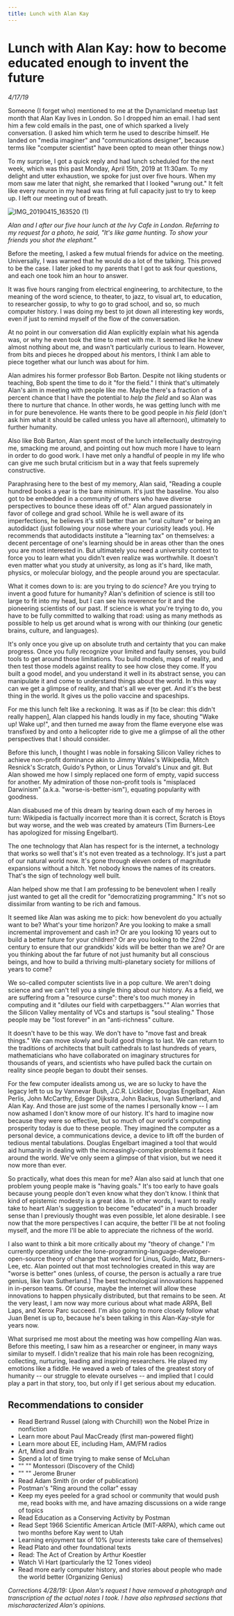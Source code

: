 ```yaml
---
title: Lunch with Alan Kay
---
```


# Lunch with Alan Kay: how to become educated enough to invent the future

_4/17/19_

Someone (I forget who) mentioned to me at the Dynamicland meetup last month that Alan Kay lives in London. So I dropped him an email. I had sent him a few cold emails in the past, one of which sparked a lively conversation. (I asked him which term he used to describe himself. He landed on "media imaginer" and "communications designer", because terms like "computer scientist" have been opted to mean other things now.)

To my surprise, I got a quick reply and had lunch scheduled for the next week, which was this past Monday, April 15th, 2019 at 11:30am. To my delight and utter exhaustion, we spoke for just over five hours. When my mom saw me later that night, she remarked that I looked "wrung out." It felt like every neuron in my head was firing at full capacity just to try to keep up. I left our meeting out of breath.

![IMG_20190415_163520 (1)](https://user-images.githubusercontent.com/2288939/56298203-a6b5da80-6129-11e9-97f2-1feb509bf38a.jpg)

_Alan and I after our five hour lunch at the Ivy Cafe in London. Referring to my request for a photo, he said, "It's like game hunting. To show your friends you shot the elephant."_

Before the meeting, I asked a few mutual friends for advice on the meeting. Universally, I was warned that he would do a lot of the talking. This proved to be the case. I later joked to my parents that I got to ask four questions, and each one took him an hour to answer.

It was five hours ranging from electrical engineering, to architecture, to the meaning of the word science, to theater, to jazz, to visual art, to education, to researcher gossip, to why to go to grad school, and so, so much computer history. I was doing my best to jot down all interesting key words, even if just to remind myself of the flow of the conversation. 

At no point in our conversation did Alan explicitly explain what his agenda was, or why he even took the time to meet with me. It seemed like he knew almost nothing about me, and wasn't particularly curious to learn. However, from bits and pieces he dropped about *his* mentors, I think I am able to piece together what our lunch was about for him.

Alan admires his former professor Bob Barton. Despite not liking students or teaching, Bob spent the time to do it "for the field." I think that's ultimately Alan's aim in meeting with people like me. Maybe there's a fraction of a percent chance that I have the potential to *help the field* and so Alan was there to nurture that chance. In other words, he was getting lunch with me in for pure benevolence. He wants there to be good people in *his field* (don't ask him what it should be called unless you have all afternoon), ultimately to further humanity.

Also like Bob Barton, Alan spent most of the lunch intellectually destroying me, smacking me around, and pointing out how much more I have to learn in order to do good work. I have met only a handful of people in my life who can give me such brutal criticism but in a way that feels supremely constructive. 

Paraphrasing here to the best of my memory, Alan said, "Reading a couple hundred books a year is the bare minimum. It's just the baseline. You also got to be embedded in a community of others who have diverse perspectives to bounce these ideas off of." Alan argued passionately in favor of college and grad school. While he is well aware of its imperfections, he believes it's still better than an "oral culture" or being an autodidact (just following your nose where your curiosity leads you). He recommends that autodidacts institute a "learning tax" on themselves: a decent percentage of one's learning should be in areas other than the ones you are most interested in. But ultimately you need a university context to force you to learn what you didn't even realize was worthwhile. It doesn't even matter what you study at university, as long as it's hard, like math, physics, or molecular biology, and the people around you are spectacular. 

What it comes down to is: are you trying to do _science_? Are you trying to invent a good future for humanity? Alan's definition of science is still too large to fit into my head, but I can see his reverence for it and the pioneering scientists of our past. If science is what you're trying to do, you have to be fully committed to walking that road: using as many methods as possible to help us get around what is wrong with our thinking (our genetic brains, culture, and languages).

It's only once you give up on absolute truth and certainty that you can make progress. Once you fully recognize your limited and faulty senses, you build tools to get around those limitations. You build models, maps of reality, and then test those models against reality to see how close they come. If you built a good model, and you understand it well in its abstract sense, you can manipulate it and come to understand things about the world. In this way can we get a glimpse of reality, and that's all we ever get. And it's the best thing in the world. It gives us the polio vaccine and spaceships.

For me this lunch felt like a reckoning. It was as if [to be clear: this didn't really happen], Alan clapped his hands loudly in my face, shouting "Wake up! Wake up!", and then turned me away from the flame everyone else was transfixed by and onto a helicopter ride to give me a glimpse of all the other perspectives that I should consider. 

Before this lunch, I thought I was noble in forsaking Silicon Valley riches to achieve non-profit dominance akin to Jimmy Wales's Wikipedia, Mitch Resnick's Scratch, Guido's Python, or Linus Torvald's Linux and git. But Alan showed me how I simply replaced one form of empty, vapid success for another. My admiration of those non-profit tools is "misplaced Darwinism" (a.k.a. "worse-is-better-ism"), equating popularity with goodness. 

Alan disabused me of this dream by tearing down each of my heroes in turn: Wikipedia is factually incorrect more than it is correct, Scratch is Etoys but way worse, and the web was created by amateurs (Tim Burners-Lee has apologized for missing Engelbart). 

The one technology that Alan has respect for is the internet, a technology that works so well that's it's not even treated as a technology. It's just a part of our natural world now. It's gone through eleven orders of magnitude expansions without a hitch. Yet nobody knows the names of its creators. That's the sign of technology well built.

Alan helped show me that I am professing to be benevolent when I really just wanted to get all the credit for "democratizing programming." It's not so dissimilar from wanting to be rich and famous. 

It seemed like Alan was asking me to pick: how benevolent do you actually want to be? What's your time horizon? Are you looking to make a small incremental improvement and cash in? Or are you looking 10 years out to build a better future for your children? Or are you looking to the 22nd century to ensure that our grandkids' kids will be better than we are? Or are you thinking about the far future of not just humanity but all conscious beings, and how to build a thriving multi-planetary society for millions of years to come?

We so-called computer scientists live in a pop culture. We aren't doing science and we can't tell you a single thing about our history. As a field, we are suffering from a "resource curse": there's too much money in computing and it "dilutes our field with carpetbaggers."" Alan worries that the Silicon Valley mentality of VCs and startups is "soul stealing." Those people may be "lost forever" in an "anti-richness" culture.

It doesn't have to be this way. We don't have to "move fast and break things." We can move slowly and build good things to last. We can return to the traditions of architects that built cathedrals to last hundreds of years, mathematicians who have collaborated on imaginary structures for thousands of years, and scientists who have pulled back the curtain on reality since people began to doubt their senses.

For the few computer idealists among us, we are so lucky to have the legacy left to us by Vannevar Bush, J.C.R. Licklider, Douglas Engelbart, Alan Perlis, John McCarthy, Edsger Dijkstra, John Backus, Ivan Sutherland, and Alan Kay. And those are just some of the names I personally know -- I am now ashamed I don't know more of our history. It's hard to imagine now because they were so effective, but so much of our world's computing prosperity today is due to these people. They imagined the computer as a personal device, a communications device, a device to lift off the burden of tedious mental tabulations. Douglas Engelbart imagined a tool that would aid humanity in dealing with the increasingly-complex problems it faces around the world. We've only seem a glimpse of that vision, but we need it now more than ever.

So practically, what does this mean for me? Alan also said at lunch that one problem young people make is "having goals." It's too early to have goals because young people don't even know what they don't know. I think that kind of epistemic modesty is a great idea. In other words, I want to really take to heart Alan's suggestion to become "educated" in a much broader sense than I previously thought was even possible, let alone desirable. I see now that the more perspectives I can acquire, the better I'll be at not fooling myself, and the more I'll be able to appreciate the richness of the world.

I also want to think a bit more critically about my "theory of change." I'm currently operating under the lone-programming-language-developer-open-source theory of change that worked for Linus, Guido, Matz, Burners-Lee, etc. Alan pointed out that most technologies created in this way are "worse is better" ones (unless, of course, the person is actually a rare true genius, like Ivan Sutherland.) The best technological innovations happened in in-person teams. Of course, maybe the internet will allow these innovations to happen physically distributed, but that remains to be seen. At the very least, I am now way more curious about what made ARPA, Bell Laps, and Xerox Parc succeed. I'm also going to more closely follow what Juan Benet is up to, because he's been talking in this Alan-Kay-style for years now.

What surprised me most about the meeting was how compelling Alan was. Before this meeting, I saw him as a researcher or engineer, in many ways similar to myself. I didn't realize that his main role has been recognizing, collecting, nurturing, leading and inspiring researchers. He played my emotions like a fiddle. He weaved a web of tales of the greatest story of humanity -- our struggle to elevate ourselves -- and implied that I could play a part in that story, too, but only if I get serious about my education.

## Recommendations to consider

* Read Bertrand Russel (along with Churchill) won the Nobel Prize in nonfiction
* Learn more about Paul MacCready (first man-powered flight)
* Learn more about EE, including Ham, AM/FM radios
* Art, Mind and Brain
* Spend a lot of time trying to make sense of McLuhan 
* ""                                                                    "" Montessori (Discovery of the Child)
* ""                                                                    "" Jerome Bruner
* Read Adam Smith (in order of publication)
* Postman's "Ring around the collar" essay
* Keep my eyes peeled for a grad school or community that would push me, read books with me, and have amazing discussions on a wide range of topics
* Read Education as a Conserving Activity by Postman
* Read Sept 1966 Scientific American Article (MIT-ARPA), which came out two months before Kay went to Utah
* Learning enjoyment tax of 10% (your interests take care of themselves)
* Read Plato and other foundational texts
* Read: The Act of Creation by Arthur Koestler
* Watch Vi Hart (particularly the 12 Tones video)
* Read more early computer history, and stories about people who made the world better (Organizing Genius)

_Corrections 4/28/19: Upon Alan's request I have removed a photograph and transcription of the actual notes I took. I have also rephrased sections that mischaracterized Alan's opinions._
